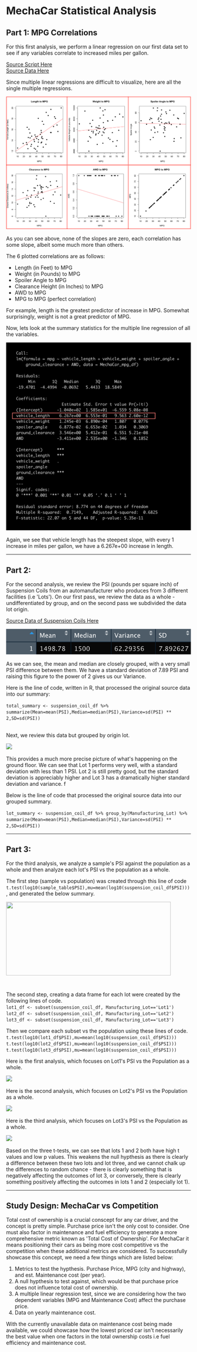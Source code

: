 # MechaCar Statistical Analysis

## Part 1: MPG Correlations

For this first analysis, we perform a linear regression on our first data set to see if any variables correlate to increased miles per gallon.

[Source Script Here](https://github.com/carlosjennings1991/MechaCar_Statistical_Analysis/blob/main/MechaCarChallenge.R)
<br>
[Source Data Here](https://github.com/carlosjennings1991/MechaCar_Statistical_Analysis/blob/main/MechaCar_mpg.csv)

Since multiple linear regressions are difficult to visualize, here are all the single multiple regressions. 

<img src="https://github.com/carlosjennings1991/MechaCar_Statistical_Analysis/blob/main/all_regressions.png">

As you can see above, none of the slopes are zero, each correlation has some slope, albeit some much more than others. 

The 6 plotted correlations are as follows: 

* Length (in Feet) to MPG
* Weight (in Pounds) to MPG
* Spoiler Angle to MPG
* Clearance Height (in Inches) to MPG
* AWD to MPG
* MPG to MPG (perfect correlation)

For example, length is the greatest predictor of increase in MPG. Somewhat surprisingly, weight is not a great predictor of MPG. 

Now, lets look at the summary statistics for the multiple line regression of all the variables. 

<img src="summary_statistics_table_MLR_outlined.png">

Again, we see that vehicle length has the steepest slope, with every 1 increase in miles per gallon, we have a 6.267e+00 increase in length. 

---
## Part 2: 

For the second analysis, we review the PSI (pounds per square inch) of Suspension Coils from an automanufacturer who produces from 3 different facilities (i.e 'Lots'). On our first pass, we review the data as a whole -undifferentiated by group, and on the second pass we subdivided the data lot origin. 

[Source Data of Suspension Coils Here](https://github.com/carlosjennings1991/MechaCar_Statistical_Analysis/blob/main/Suspension_Coil.csv)

<img src="https://github.com/carlosjennings1991/MechaCar_Statistical_Analysis/blob/main/total_summary.png">

As we can see, the mean and median are closely grouped, with a very small PSI difference between them. We have a standard deviation of 7.89 PSI and raising this figure to the power of 2 gives us our Variance. 

Here is the line of code, written in R, that processed the original source data into our summary: 

```total_summary <- suspension_coil_df %>% summarize(Mean=mean(PSI),Median=median(PSI),Variance=sd(PSI) ** 2,SD=sd(PSI))```


##

Next, we review this data but grouped by origin lot. 

<img src="https://github.com/carlosjennings1991/MechaCar_Statistical_Analysis/blob/main/lot_summary.png">

This provides a much more precise picture of what's happening on the ground floor. We can see that Lot 1 performs very well, with a standard deviation with less than 1 PSI. Lot 2 is still pretty good, but the standard deviation is appreciably higher and Lot 3 has a dramatically higher standard deviation and variance. f

Below is the line of code that processed the original source data into our grouped summary. 

```lot_summary <- suspension_coil_df %>% group_by(Manufacturing_Lot) %>% summarize(Mean=mean(PSI),Median=median(PSI),Variance=sd(PSI) ** 2,SD=sd(PSI))```

---
## Part 3: 

For the third analysis, we analyze a sample's PSI against the population as a whole and then analyze each lot's PSI vs the population as a whole. 

The first step (sample vs population) was created through this line of code ```t.test(log10(sample_table$PSI),mu=mean(log10(suspension_coil_df$PSI)))```, and generated the below summary. 

<img src="https://github.com/carlosjennings1991/MechaCar_Statistical_Analysis/blob/main/Sample_vs_Population.png" height="200" width="449">

#
The second step, creating a data frame for each lot were created by the following lines of code. 
<br>
```lot1_df <- subset(suspension_coil_df, Manufacturing_Lot=='Lot1')```
<br>
```lot2_df <- subset(suspension_coil_df, Manufacturing_Lot=='Lot2')```
<br>
```lot3_df <- subset(suspension_coil_df, Manufacturing_Lot=='Lot3')```

Then we compare each subset vs the population using these lines of code. 
<br>
```t.test(log10(lot1_df$PSI),mu=mean(log10(suspension_coil_df$PSI)))```
<br>
```t.test(log10(lot2_df$PSI),mu=mean(log10(suspension_coil_df$PSI)))```
<br>
```t.test(log10(lot3_df$PSI),mu=mean(log10(suspension_coil_df$PSI)))```

Here is the first analysis, which focuses on Lot1's PSI vs the Population as a whole. 

<img src="https://github.com/carlosjennings1991/MechaCar_Statistical_Analysis/blob/main/Lot1_vs_Population.png">

Here is the second analysis, which focuses on Lot2's PSI vs the Population as a whole. 

<img src="https://github.com/carlosjennings1991/MechaCar_Statistical_Analysis/blob/main/Lot2_vs_Population.png">

Here is the third analysis, which focuses on Lot3's PSI vs the Population as a whole. 

<img src="https://github.com/carlosjennings1991/MechaCar_Statistical_Analysis/blob/main/Lot3_vs_Population.png">

Based on the three t-tests, we can see that lots 1 and 2 both have high t values and low p values. This weakens the null hypthesis as there is clearly a difference between these two lots and lot three, and we cannot chalk up the differences to random chance - there is clearly something that is negatively affecting the outcomes of lot 3, or conversely, there is clearly something positively affecting the outcomes in lots 1 and 2 (especially lot 1). 

---
## Study Design: MechaCar vs Competition

Total cost of ownership is a crucial conscept for any car driver, and the concept is pretty simple. Purchase price isn't the only cost to consider. One must also factor in maintenance and fuel efficiency to generate a more comprehensive metric known as 'Total Cost of Ownership'. For MechaCar it means positioning their cars as being more cost competitive vs the competition when these additional metrics are considered. To successfully showcase this concept, we need a few things which are listed below: 

1. Metrics to test the hypthesis. Purchase Price, MPG (city and highway), and est. Maintenance cost (per year). 
2. A null hypthesis to test against, which would be that purchase price does not influence total cost of ownership. 
3. A multiple linear regression test, since we are considering how the two dependent variables (MPG and Maintenance Cost) affect the purchase price. 
4. Data on yearly maintenance cost. 

With the currently unavailable data on maintenance cost being made available, we could showcase how the lowest priced car isn't necessarily the best value when one factors in the total ownership costs i.e fuel efficiency and maintenance cost. 

